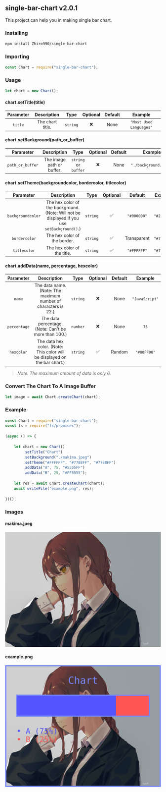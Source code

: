 ## single-bar-chart v2.0.1

This project can help you in making single bar chart.

### Installing

```bash
npm install Zhiro990/single-bar-chart
```

### Importing

```js
const Chart = require("single-bar-chart");
```

### Usage

```js
let chart = new Chart();
```

#### chart.setTitle(title)

| Parameter | Description | Type | Optional | Default | Example |
| :-: | :-: | :-: | :-: | :-: | :-: |
| `title` | The chart title. | `string` | ❌ | None | `"Most Used Languages"` |

#### chart.setBackground(path_or_buffer)

| Parameter | Description | Type | Optional | Default | Example |
| :-: | :-: | :-: | :-: | :-: | :-: |
| `path_or_buffer` | The image path or buffer. | `string` or `buffer` | ❌ | None | `"./background.jpeg"` |

#### chart.setTheme(backgroundcolor, bordercolor, titlecolor)

| Parameter | Description | Type | Optional | Default | Example |
| :-: | :-: | :-: | :-: | :-: | :-: |
| `backgroundcolor` | The hex color of the background. (Note: Will not be displayed if you use `setBackground()`.) | `string` | ✅ | `"#000000"` | `"#252525"` |
| `bordercolor` | The hex color of the border. | `string` | ✅ | Transparent | `"#7788FF"` |
| `titlecolor` | The hex color of the title. | `string` | ✅ | `"#FFFFFF"` | `"#7788FF"` |

#### chart.addData(name, percentage, hexcolor)

| Parameter | Description | Type | Optional | Default | Example |
| :-: | :-: | :-: | :-: | :-: | :-: |
| `name` | The data name. (Note: The maximum number of characters is 22.) | `string` | ❌ | None | `"JavaScript"` |
| `percentage` | The data percentage. (Note: Can't be more than 100.) | `number` | ❌ | None | `75` |
| `hexcolor` | The data hex color. (Note: This color will be displayed on the bar chart.) | `string` | ✅ | Random | `"#00FF00"` |

> *Note: The maximum amount of data is only 6.*

### Convert The Chart To A Image Buffer
```js
let image = await Chart.createChart(chart);
```

### Example

```js
const Chart = require("single-bar-chart");
const fs = require("fs/promises");

(async () => {
	
	let chart = new Chart()
		.setTitle("Chart")
		.setBackground("./makima.jpeg")
		.setTheme("#FFFFFF", "#7788FF", "#7788FF")
		.addData("A", 75, "#5555FF")
		.addData("B", 25, "#FF5555");
	
	let res = await Chart.createChart(chart);
	await writeFile("example.png", res);

})();
```

### Images

#### makima.jpeg

![makima.jpeg](./makima.jpeg)

#### example.png

![example.png](./example.png)